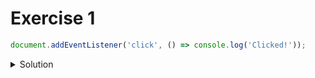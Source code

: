 # Exercise 1

```javascript
document.addEventListener('click', () => console.log('Clicked!'));
```

<details>
<summary>Solution</summary>

```javascript
import { fromEvent } from 'rxjs';

fromEvent(document, 'click').subscribe(() => console.log('Clicked!'));
```
</details>
